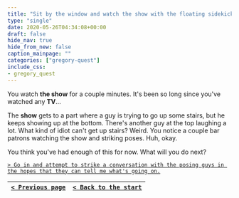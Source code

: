 ```yaml
---
title: "Sit by the window and watch the show with the floating sidekicks from outside."
type: "single"
date: 2020-05-26T04:34:08+00:00
draft: false
hide_nav: true
hide_from_new: false
caption_mainpage: ""
categories: ["gregory-quest"]
include_css:
- gregory_quest
---
```


You watch **the show** for a couple minutes. It's been so long since you've watched any **TV**…

The **show** gets to a part where a guy is trying to go up some stairs, but he keeps showing up at the bottom. There's another guy at the top laughing a lot. What kind of idiot can't get up stairs? Weird. You notice a couple bar patrons watching the show and striking poses. Huh, okay.

You think you've had enough of this for now. What will you do next?

[``> Go in and attempt to strike a conversation with the posing guys in the hopes that they can tell me what's going on.``](../60)

|[``< Previous page``](../58)|[``< Back to the start``](../)|
|---|---|